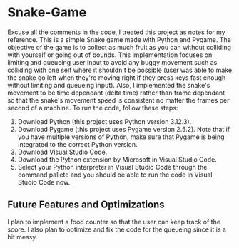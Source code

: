 # Snake-Game
Excuse all the comments in the code, I treated this project as notes for my reference. This is a simple Snake game made with Python and Pygame. The objective of the game is to collect as much fruit as you can without colliding with yourself or going out of bounds. This implementation focuses on limiting and queueing user input to avoid any buggy movement such as colliding with one self where it shouldn't be possible (user was able to make the snake go left when they're moving right if they press keys fast enough without limiting and queueing input). Also, I implemented the snake's movement to be time dependant (delta time) rather than frame dependant so that the snake's movement speed is consistent no matter the frames per second of a machine. To run the code, follow these steps:

1. Download Python (this project uses Python version 3.12.3).
2. Download Pygame (this project uses Pygame version 2.5.2). Note that if you have multiple versions of Python, make sure that Pygame is being integrated to the correct Python version.
3. Download Visual Studio Code.
4. Download the Python extension by Microsoft in Visual Studio Code.
5. Select your Python interpreter in Visual Studio Code through the command pallete and you should be able to run the code in Visual Studio Code now.

## Future Features and Optimizations
I plan to implement a food counter so that the user can keep track of the score. I also plan to optimize and fix the code for the queueing since it is a bit messy.